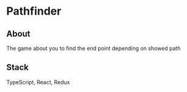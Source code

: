 # Pathfinder
## About
The game about you to find the end point depending on showed path

## Stack
TypeScript, React, Redux

